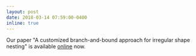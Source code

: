 ```yaml
---
layout: post
date: 2018-03-14 07:59:00-0400
inline: true
---
```


Our paper "A customized branch-and-bound approach for irregular shape nesting" is available [online](https://link.springer.com/article/10.1007/s10898-018-0637-y) now.